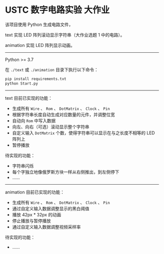 # USTC 数字电路实验 大作业

该项目使用 Python 生成电路文件，

text 实现 LED 阵列滚动显示字符串（大作业选题 1 中的电路）。

animation 实现 LED 阵列显示动画。

---

Python >= 3.7

在 `./text` 或 `./animation` 目录下执行以下命令：

```bash
pip install requirements.txt
python Start.py
```

---

text 目前已实现的功能：
 - 生成所有 `Wire` 、 `Rom` 、 `DotMatrix` 、 `Clock` 、 `Pin`
 - 根据字符串长度自动生成对应数量的元件，并调整位宽
 - 自动向 `Rom` 中写入数据
 - 向左、向右（可选）滚动显示整个字符串
 - 自定义输入 `DotMatrix` 个数，使得字符串可以显示在与之长度不相等的 LED 阵列上
 - 暂停播放

待实现的功能：
 - 字符串闪烁
 - 每个字独立地像俄罗斯方块一样从右侧推出，到左侧停下
 - ......

---

animation 目前已实现的功能：
 - 生成所有 `Wire` 、 `Rom` 、 `DotMatrix` 、 `Clock` 、 `Pin`
 - 通过自定义输入数据调整显示的黑白阈值
 - 播放 42px * 32px 的动画
 - 停止播放与暂停播放
 - 通过自定义输入数据调整视频采样率

待实现的功能：
 - ......
